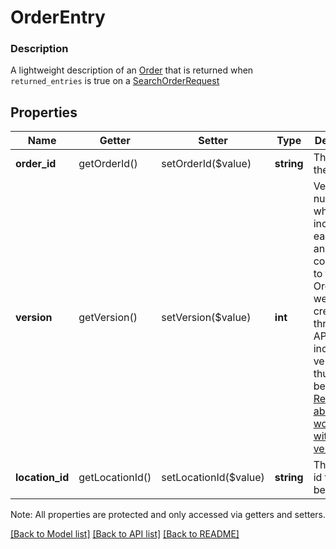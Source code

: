 # OrderEntry

### Description

A lightweight description of an [Order](#type-order) that is returned when `returned_entries` is true on a [SearchOrderRequest](#type-searchorderrequest)

## Properties
Name | Getter | Setter | Type | Description | Notes
------------ | ------------- | ------------- | ------------- | ------------- | -------------
**order_id** | getOrderId() | setOrderId($value) | **string** | The id of the Order | [optional] 
**version** | getVersion() | setVersion($value) | **int** | Version number which is incremented each time an update is committed to the order. Orders that were not created through the API will not include a version and thus cannot be updated.  [Read more about working with versions](https://developer.squareup.com/docs/orders-api/manage-orders#update-orders). | [optional] [beta]
**location_id** | getLocationId() | setLocationId($value) | **string** | The location id the Order belongs to. | [optional] 

Note: All properties are protected and only accessed via getters and setters.

[[Back to Model list]](../../README.md#documentation-for-models) [[Back to API list]](../../README.md#documentation-for-api-endpoints) [[Back to README]](../../README.md)

